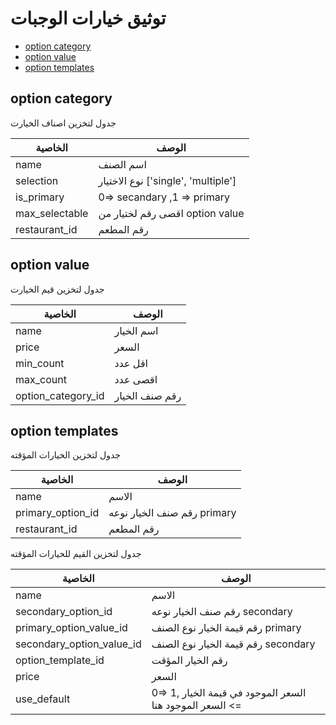 # توثيق خيارات الوجبات

- [option category](#option_category)
- [option value](#option_value)
- [option templates](#option_templates)


<a name="option_category"></a>
## option category 
جدول لتخزين اصناف الخيارت 

| الخاصية | الوصف |
| --- | --- |
| name | اسم الصنف  |
| selection  |  نوع الاختيار ['single', 'multiple'] |
| is_primary   |  0=> secandary ,1 => primary  |
| max_selectable   |  اقصى رقم لختيار من option value  |
| restaurant_id  | رقم المطعم |

<a name="option_value"></a>
## option value

جدول لتخزين قيم  الخيارت 

| الخاصية | الوصف |
| --- | --- |
| name | اسم الخيار  |
| price  |  السعر |
| min_count   |  اقل عدد |
| max_count   |  اقصى عدد |
| option_category_id   | رقم صنف الخيار  |


<a name="option_templates"></a>
## option templates

جدول لتخزين الخيارات المؤقته  

| الخاصية | الوصف |
| --- | --- |
| name | الاسم   |
| primary_option_id    |  رقم صنف الخيار نوعه primary |
| restaurant_id  | رقم المطعم |

جدول لتخزين القيم للخيارات المؤقته 

| الخاصية | الوصف |
| --- | --- |
| name | الاسم   |
| secondary_option_id     |  رقم صنف الخيار نوعه secondary |
| primary_option_value_id   |رقم قيمة الخيار نوع الصنف primary |
| secondary_option_value_id   |رقم قيمة الخيار نوع الصنف secondary |
| option_template_id     | رقم الخيار المؤقت |
| price     | السعر  |
| use_default     |  0=> السعر الموجود في قيمة الخيار ,1 => السعر الموجود  هنا |
